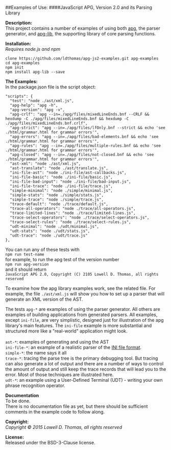 ##Examples of Use:
####JavaScript APG, Version 2.0 and its Parsing Library

**Description:**  
This project contains a number of examples of using both <a href="https://github.com/ldthomas/apg-js2">apg</a>, the parser generator,
and <a href="https://github.com/ldthomas/apg-js2-lib">apg-lib</a>, the supporting library of core parsing functions.   

**Installation:**  
*Requires node.js and npm*
```
clone https://github.com/ldthomas/apg-js2-examples.git apg-examples
cd apg-examples 
npm init
npm install apg-lib --save
```
**The Examples:**  
In the package.json file is the script object:
```
"scripts": {
  "test": "node ./ast/xml.js",
  "apg-help": "apg -h",
  "apg-version": "apg -v",
  "apg-crlf": "apg --in=./apg/files/mixedLineEnds.bnf --CRLF && hexdump -C ./apg/files/mixedLineEnds.bnf && hexdump -C ./apg/files/mixedLineEnds.bnf.crlf",
  "apg-strict": "apg --in=./apg/files/lfOnly.bnf --strict && echo 'see ./html/grammar.html for grammar errors'",
  "apg-errors": "apg --in=./apg/files/bad-elements.bnf && echo 'see ./html/grammar.html for grammar errors'",
  "apg-rules": "apg --in=./apg/files/multiple-rules.bnf && echo 'see ./html/grammar.html for grammar errors'",
  "apg-closed": "apg --in=./apg/files/not-closed.bnf && echo 'see ./html/grammar.html for grammar errors'",
  "ast-xml": "node ./ast/xml.js",
  "ast-translate": "node ./ast/translate.js",
  "ini-file-ast": "node ./ini-file/ast-callbacks.js",
  "ini-file-basic": "node ./ini-file/basic.js",
  "ini-file-bad-input": "node ./ini-file/bad-input.js",
  "ini-file-trace": "node ./ini-file/trace.js",
  "simple-minimal": "node ./simple/minimal.js",
  "simple-stats": "node ./simple/stats.js",
  "simple-trace": "node ./simple/trace.js",
  "trace-default": "node ./trace/default.js",
  "trace-all-operators": "node ./trace/all-operators.js",
  "trace-limited-lines": "node ./trace/limited-lines.js",
  "trace-select-operators": "node ./trace/select-operators.js",
  "trace-select-rules": "node ./trace/select-rules.js",
  "udt-minimal": "node ./udt/minimal.js",
  "udt-stats": "node ./udt/stats.js",
  "udt-trace": "node ./udt/trace.js"
},
```  

You can run any of these tests with<br>
`npm run test-name`<br>
for example, to run the apg test of the version number<br>
`npm run apg-version`<br>
and it should return <br>
`JavaScript APG 2.0, Copyright (C) 2105 Lowell D. Thomas, all rights reserved`

To examine how the apg library examples work, see the related file. For example, the file `./ast/xml.js` will show you
how to set up a parser that will generate an XML version of the AST.

The tests `apg-*` are examples of using the parser generator. All others are examples of building applications from
generated parsers.
All examples, except `ini-file`, are very simplistic, designed just for illustration of the apg library's main features.
The `ini-file` example is more substantial and structured more like a "real-world" application might look.<br><br>
`ast-*`: examples of generating and using the AST<br>
`ini-file-*`: an example of a realistic parser of the <a href="https://en.wikipedia.org/wiki/INI_file">INI file format</a>.<br>
`simple-*`: the name says it all<br>
`trace-*`: tracing the parse tree is the primary debugging tool. But tracing can also generate a lot of output
and there are a number of ways to control the amount of output and still keep the trace records that will lead you to the error.
Most of those techniques are illustrated here.<br>
`udt-*`: an example using a User-Defined Terminal (UDT) - writing your own phrase recognition operator. 

**Documentation**  
To be done.<br>
There is no documentation file as yet, but there should be sufficient comments in the example code to follow along.

**Copyright:**  
  *Copyright &copy; 2015 Lowell D. Thomas, all rights reserved*  

**License:**  
Released under the BSD-3-Clause license.
      

